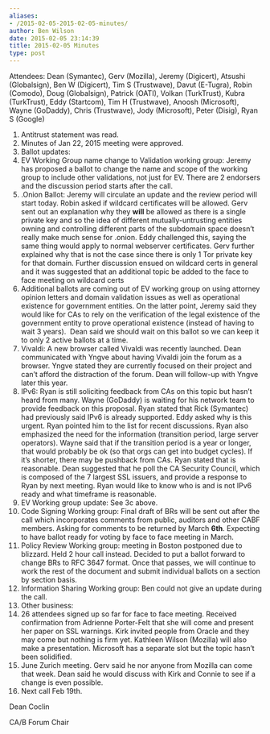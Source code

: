 ```yaml
---
aliases:
- /2015-02-05-2015-02-05-minutes/
author: Ben Wilson
date: 2015-02-05 23:14:39
title: 2015-02-05 Minutes
type: post
---
```


Attendees: Dean (Symantec), Gerv (Mozilla), Jeremy (Digicert), Atsushi (Globalsign), Ben W (Digicert), Tim S (Trustwave), Davut (E-Tugra), Robin (Comodo), Doug (Globalsign), Patrick (OATI), Volkan (TurkTrust), Kubra (TurkTrust), Eddy (Startcom), Tim H (Trustwave), Anoosh (Microsoft), Wayne (GoDaddy), Chris (Trustwave), Jody (Microsoft), Peter (Disig), Ryan S (Google)

1. Antitrust statement was read.
1. Minutes of Jan 22, 2015 meeting were approved.
1. Ballot updates:
1. EV Working Group name change to Validation working group: Jeremy has proposed a ballot to change the name and scope of the working group to include other validations, not just for EV. There are 2 endorsers and the discussion period starts after the call.
1. .Onion Ballot: Jeremy will circulate an update and the review period will start today. Robin asked if wildcard certificates will be allowed. Gerv sent out an explanation why they **will** be allowed as there is a single private key and so the idea of different mutually-untrusting entities owning and controlling different parts of the subdomain space doesn’t really make much sense for .onion. Eddy challenged this, saying the same thing would apply to normal webserver certificates. Gerv further explained why that is not the case since there is only 1 Tor private key for that domain. Further discussion ensued on wildcard certs in general and it was suggested that an additional topic be added to the face to face meeting on wildcard certs
1. Additional ballots are coming out of EV working group on using attorney opinion letters and domain validation issues as well as operational existence for government entities. On the latter point, Jeremy said they would like for CAs to rely on the verification of the legal existence of the government entity to prove operational existence (instead of having to wait 3 years).  Dean said we should wait on this ballot so we can keep it to only 2 active ballots at a time.
1. Vivaldi: A new browser called Vivaldi was recently launched. Dean communicated with Yngve about having Vivaldi join the forum as a browser. Yngve stated they are currently focused on their project and can’t afford the distraction of the forum. Dean will follow-up with Yngve later this year.
1. IPv6: Ryan is still soliciting feedback from CAs on this topic but hasn’t heard from many. Wayne (GoDaddy) is waiting for his network team to provide feedback on this proposal. Ryan stated that Rick (Symantec) had previously said IPv6 is already supported. Eddy asked why is this urgent. Ryan pointed him to the list for recent discussions. Ryan also emphasized the need for the information (transition period, large server operators). Wayne said that if the transition period is a year or longer, that would probably be ok (so that orgs can get into budget cycles). If it’s shorter, there may be pushback from CAs. Ryan stated that is reasonable. Dean suggested that he poll the CA Security Council, which is composed of the 7 largest SSL issuers, and provide a response to Ryan by next meeting. Ryan would like to know who is and is not IPv6 ready and what timeframe is reasonable.
1. EV Working group update: See 3c above.
1. Code Signing Working group: Final draft of BRs will be sent out after the call which incorporates comments from public, auditors and other CABF members. Asking for comments to be returned by March **6th**. Expecting to have ballot ready for voting by face to face meeting in March.
1. Policy Review Working group: meeting in Boston postponed due to blizzard. Held 2 hour call instead. Decided to put a ballot forward to change BRs to RFC 3647 format. Once that passes, we will continue to work the rest of the document and submit individual ballots on a section by section basis.
1. Information Sharing Working group: Ben could not give an update during the call.
1. Other business:
1. 26 attendees signed up so far for face to face meeting. Received confirmation from Adrienne Porter-Felt that she will come and present her paper on SSL warnings. Kirk invited people from Oracle and they may come but nothing is firm yet. Kathleen Wilson (Mozilla) will also make a presentation. Microsoft has a separate slot but the topic hasn’t been solidified.
1. June Zurich meeting. Gerv said he nor anyone from Mozilla can come that week. Dean said he would discuss with Kirk and Connie to see if a change is even possible.
1. Next call Feb 19th.

Dean Coclin

CA/B Forum Chair